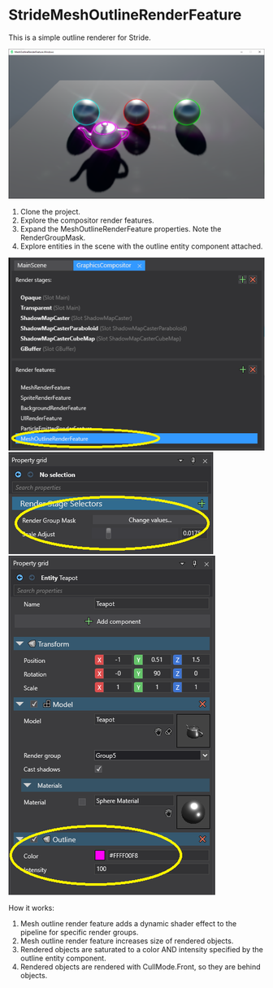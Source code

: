 # StrideMeshOutlineRenderFeature
This is a simple outline renderer for Stride.

<img src="screenshot.png">

1) Clone the project.
2) Explore the compositor render features.
3) Expand the MeshOutlineRenderFeature properties. Note the RenderGroupMask.
4) Explore entities in the scene with the outline entity component attached.

 <img src="compositor1.png">
 
 <img src="compositor2.png">
 
 <img src="outline_component.png">

How it works:
1) Mesh outline render feature adds a dynamic shader effect to the pipeline for specific render groups.
2) Mesh outline render feature increases size of rendered objects.
3) Rendered objects are saturated to a color AND intensity specified by the outline entity component.
4) Rendered objects are rendered with CullMode.Front, so they are behind objects.

